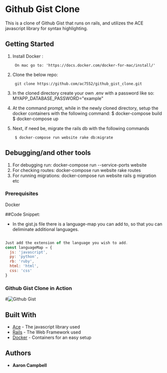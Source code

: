# Github Gist Clone

This is a clone of Github Gist that runs on rails, and utilizes the ACE javascript library for syntax highlighting.

## Getting Started

1. Install Docker :

        On mac go to: 'https://docs.docker.com/docker-for-mac/install/'

2. Clone the below repo:

        git clone https://github.com/ac7552/github_gist_clone.git

3. In the cloned directory create your own .env with a password like so:
        MYAPP_DATABASE_PASSWORD="example"

4. At the command prompt, while in the newly cloned directory, setup the docker containers with the following command:
        $ docker-compose build
        $ docker-compose up

5. Next, if need be, migrate the rails db with the following commands

        $ docker-compose run website rake db:migrate


## Debugging/and other tools
1. For debugging run: docker-compose run --service-ports website
2. For checking routes: docker-compose run website rake routes
3. For running migrations: docker-compose run website rails g migration etc

### Prerequisites
Docker


##Code Snippet:
  - In the gist.js file there is a language-map you can add to, so that you can deliminate additional languages.
````Javascript

Just add the extension of the language you wish to add.
const languageMap = {
  js: 'javascript',
  py: 'python',
  rb: 'ruby',
  html: 'html',
  css: 'css'
}
````

### Github Gist Clone in Action

#![Github Gist](https://github.com/ac7552/github_gist_clone/blob/master/gist_clone.gif)


## Built With

* [Ace](https://ace.c9.io) - The javascript library used
* [Rails](https://rubyonrails.org) - The Web Framework used
* [Docker](https://rometools.github.io/rome/) - Containers for an easy setup



## Authors

* **Aaron Campbell**
